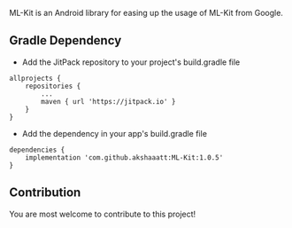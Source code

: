 ML-Kit is an Android library for easing up the usage of ML-Kit from Google.

## Gradle Dependency

* Add the JitPack repository to your project's build.gradle file

```
allprojects {
    repositories {
        ...
        maven { url 'https://jitpack.io' }
    }
}
```

* Add the dependency in your app's build.gradle file

```
dependencies {
    implementation 'com.github.akshaaatt:ML-Kit:1.0.5'
}
```

## Contribution

You are most welcome to contribute to this project!
